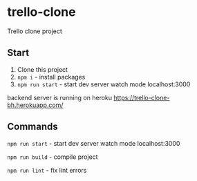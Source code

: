 # trello-clone
Trello clone project
## Start
1. Clone this project
1. ```npm i``` - install packages  
1. ```npm run start``` - start dev server watch mode localhost:3000 

backend server is running on heroku https://trello-clone-bh.herokuapp.com/

## Commands
```npm run start``` - start dev server watch mode localhost:3000 

```npm run build``` - compile project

```npm run lint``` - fix lint errors
